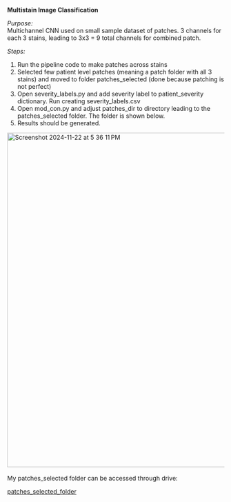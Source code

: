 ****Multistain Image Classification****

*Purpose:* <br>
Multichannel CNN used on small sample dataset of patches. 3 channels for each 3 stains, leading to 3x3 = 9 total channels for combined patch.
<br>

*Steps:*
1. Run the pipeline code to make patches across stains
2. Selected few patient level patches (meaning a patch folder with all 3 stains) and moved to folder patches_selected (done because patching is not perfect)
3. Open severity_labels.py and add severity label to patient_severity dictionary. Run creating severity_labels.csv
4. Open mod_con.py and adjust patches_dir to directory leading to the patches_selected folder. The folder is shown below.
5. Results should be generated.

<img width="777" alt="Screenshot 2024-11-22 at 5 36 11 PM" src="https://github.com/user-attachments/assets/24f64005-597c-4ea8-851a-262f67d6c740">

<br>
<br>
My patches_selected folder can be accessed through drive: <br>

[patches_selected_folder](https://drive.google.com/drive/folders/1B78v-09RlqeZTSoDwpmn2t6K_YiWSYlr?usp=drive_link)
